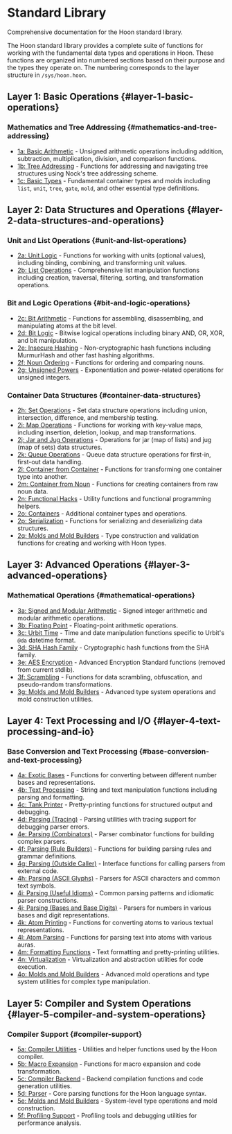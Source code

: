 # Standard Library

Comprehensive documentation for the Hoon standard library.

The Hoon standard library provides a complete suite of functions for working with the fundamental data types and operations in Hoon. These functions are organized into numbered sections based on their purpose and the types they operate on. The numbering corresponds to the layer structure in `/sys/hoon.hoon`.

## Layer 1: Basic Operations {#layer-1-basic-operations}

### Mathematics and Tree Addressing {#mathematics-and-tree-addressing}
- [1a: Basic Arithmetic](1a.md) - Unsigned arithmetic operations including addition, subtraction, multiplication, division, and comparison functions.
- [1b: Tree Addressing](1b.md) - Functions for addressing and navigating tree structures using Nock's tree addressing scheme.
- [1c: Basic Types](1c.md) - Fundamental container types and molds including `list`, `unit`, `tree`, `gate`, `mold`, and other essential type definitions.

## Layer 2: Data Structures and Operations {#layer-2-data-structures-and-operations}

### Unit and List Operations {#unit-and-list-operations}
- [2a: Unit Logic](2a.md) - Functions for working with units (optional values), including binding, combining, and transforming unit values.
- [2b: List Operations](2b.md) - Comprehensive list manipulation functions including creation, traversal, filtering, sorting, and transformation operations.

### Bit and Logic Operations {#bit-and-logic-operations}
- [2c: Bit Arithmetic](2c.md) - Functions for assembling, disassembling, and manipulating atoms at the bit level.
- [2d: Bit Logic](2d.md) - Bitwise logical operations including binary AND, OR, XOR, and bit manipulation.
- [2e: Insecure Hashing](2e.md) - Non-cryptographic hash functions including MurmurHash and other fast hashing algorithms.
- [2f: Noun Ordering](2f.md) - Functions for ordering and comparing nouns.
- [2g: Unsigned Powers](2g.md) - Exponentiation and power-related operations for unsigned integers.

### Container Data Structures {#container-data-structures}
- [2h: Set Operations](2h.md) - Set data structure operations including union, intersection, difference, and membership testing.
- [2i: Map Operations](2i.md) - Functions for working with key-value maps, including insertion, deletion, lookup, and map transformations.
- [2j: Jar and Jug Operations](2j.md) - Operations for jar (map of lists) and jug (map of sets) data structures.
- [2k: Queue Operations](2k.md) - Queue data structure operations for first-in, first-out data handling.
- [2l: Container from Container](2l.md) - Functions for transforming one container type into another.
- [2m: Container from Noun](2m.md) - Functions for creating containers from raw noun data.
- [2n: Functional Hacks](2n.md) - Utility functions and functional programming helpers.
- [2o: Containers](2o.md) - Additional container types and operations.
- [2p: Serialization](2p.md) - Functions for serializing and deserializing data structures.
- [2q: Molds and Mold Builders](2q.md) - Type construction and validation functions for creating and working with Hoon types.

## Layer 3: Advanced Operations {#layer-3-advanced-operations}

### Mathematical Operations {#mathematical-operations}
- [3a: Signed and Modular Arithmetic](3a.md) - Signed integer arithmetic and modular arithmetic operations.
- [3b: Floating Point](3b.md) - Floating-point arithmetic operations.
- [3c: Urbit Time](3c.md) - Time and date manipulation functions specific to Urbit's `@da` datetime format.
- [3d: SHA Hash Family](3d.md) - Cryptographic hash functions from the SHA family.
- [3e: AES Encryption](3e.md) - Advanced Encryption Standard functions (removed from current stdlib).
- [3f: Scrambling](3f.md) - Functions for data scrambling, obfuscation, and pseudo-random transformations.
- [3g: Molds and Mold Builders](3g.md) - Advanced type system operations and mold construction utilities.

## Layer 4: Text Processing and I/O {#layer-4-text-processing-and-io}

### Base Conversion and Text Processing {#base-conversion-and-text-processing}
- [4a: Exotic Bases](4a.md) - Functions for converting between different number bases and representations.
- [4b: Text Processing](4b.md) - String and text manipulation functions including parsing and formatting.
- [4c: Tank Printer](4c.md) - Pretty-printing functions for structured output and debugging.
- [4d: Parsing (Tracing)](4d.md) - Parsing utilities with tracing support for debugging parser errors.
- [4e: Parsing (Combinators)](4e.md) - Parser combinator functions for building complex parsers.
- [4f: Parsing (Rule Builders)](4f.md) - Functions for building parsing rules and grammar definitions.
- [4g: Parsing (Outside Caller)](4g.md) - Interface functions for calling parsers from external code.
- [4h: Parsing (ASCII Glyphs)](4h.md) - Parsers for ASCII characters and common text symbols.
- [4i: Parsing (Useful Idioms)](4i.md) - Common parsing patterns and idiomatic parser constructions.
- [4j: Parsing (Bases and Base Digits)](4j.md) - Parsers for numbers in various bases and digit representations.
- [4k: Atom Printing](4k.md) - Functions for converting atoms to various textual representations.
- [4l: Atom Parsing](4l.md) - Functions for parsing text into atoms with various auras.
- [4m: Formatting Functions](4m.md) - Text formatting and pretty-printing utilities.
- [4n: Virtualization](4n.md) - Virtualization and abstraction utilities for code execution.
- [4o: Molds and Mold Builders](4o.md) - Advanced mold operations and type system utilities for complex type manipulation.

## Layer 5: Compiler and System Operations {#layer-5-compiler-and-system-operations}

### Compiler Support {#compiler-support}
- [5a: Compiler Utilities](5a.md) - Utilities and helper functions used by the Hoon compiler.
- [5b: Macro Expansion](5b.md) - Functions for macro expansion and code transformation.
- [5c: Compiler Backend](5c.md) - Backend compilation functions and code generation utilities.
- [5d: Parser](5d.md) - Core parsing functions for the Hoon language syntax.
- [5e: Molds and Mold Builders](5e.md) - System-level type operations and mold construction.
- [5f: Profiling Support](5f.md) - Profiling tools and debugging utilities for performance analysis.
